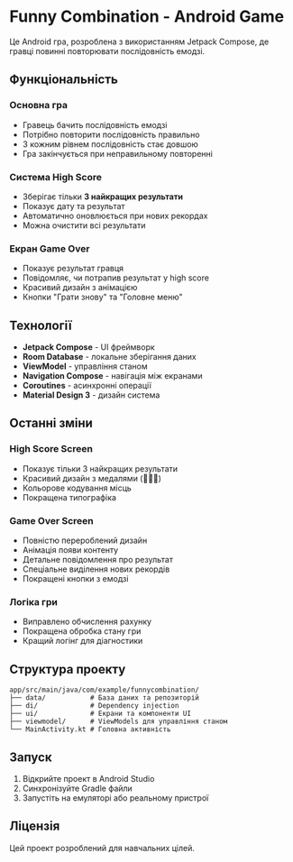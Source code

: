 # Funny Combination - Android Game

Це Android гра, розроблена з використанням Jetpack Compose, де гравці повинні повторювати послідовність емодзі.

## Функціональність

### Основна гра
- Гравець бачить послідовність емодзі
- Потрібно повторити послідовність правильно
- З кожним рівнем послідовність стає довшою
- Гра закінчується при неправильному повторенні

### Система High Score
- Зберігає тільки **3 найкращих результати**
- Показує дату та результат
- Автоматично оновлюється при нових рекордах
- Можна очистити всі результати

### Екран Game Over
- Показує результат гравця
- Повідомляє, чи потрапив результат у high score
- Красивий дизайн з анімацією
- Кнопки "Грати знову" та "Головне меню"

## Технології

- **Jetpack Compose** - UI фреймворк
- **Room Database** - локальне зберігання даних
- **ViewModel** - управління станом
- **Navigation Compose** - навігація між екранами
- **Coroutines** - асинхронні операції
- **Material Design 3** - дизайн система

## Останні зміни

### High Score Screen
- Показує тільки 3 найкращих результати
- Красивий дизайн з медалями (🥇🥈🥉)
- Кольорове кодування місць
- Покращена типографіка

### Game Over Screen
- Повністю перероблений дизайн
- Анімація появи контенту
- Детальне повідомлення про результат
- Спеціальне виділення нових рекордів
- Покращені кнопки з емодзі

### Логіка гри
- Виправлено обчислення рахунку
- Покращена обробка стану гри
- Кращий логінг для діагностики

## Структура проекту

```
app/src/main/java/com/example/funnycombination/
├── data/           # База даних та репозиторій
├── di/             # Dependency injection
├── ui/             # Екрани та компоненти UI
├── viewmodel/      # ViewModels для управління станом
└── MainActivity.kt # Головна активність
```

## Запуск

1. Відкрийте проект в Android Studio
2. Синхронізуйте Gradle файли
3. Запустіть на емуляторі або реальному пристрої

## Ліцензія

Цей проект розроблений для навчальних цілей. 